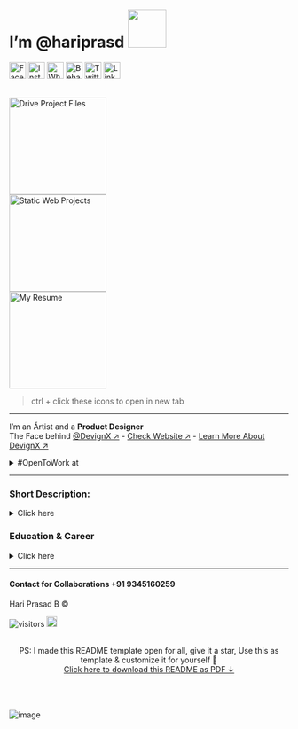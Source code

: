 # I’m **@hariprasd** <img src="https://github.com/TheDudeThatCode/TheDudeThatCode/blob/master/Assets/Designer.gif" width="69"> <br>
<div>
<a href="https://www.facebook.com/hriprasd" target="_blank"><img src="https://i.ibb.co/4SGzBnh/image-1.png" width="30" alt="Facebook" /></a>
<a href="https://www.instagram.com/haripras.d" target="_blank"><img src="https://i.ibb.co/bJgKQ6Q/image-2.png" width="30" alt="Instagram" /></a>
<a href="https://wa.me/c/919345160259" target="_blank"><img src="https://i.ibb.co/qNps1dh/image-3.png" width="30" alt="Whatsapp" /></a>
<a href="https://www.behance.net/hariprasd" target="_blank"><img src="https://i.ibb.co/g9z5Q3F/image-4.png" width="30" alt="Behance" /></a>
<a href="https://twitter.com/haripras_d" target="_blank"><img src="https://i.ibb.co/WnGRMd4/image-5.png" width="30" alt="Twitter" /></a>
<a href="https://www.linkedin.com/in/hari-prasd/" target="_blank"><img src="https://i.ibb.co/qyyNd5L/image-7.png" width="30" alt="LinkedIn" /></a>
</div>
<br>

<a href="https://drive.google.com/drive/folders/14ikSuvyYcKh3odfntSc-SAc77GHmYFGX?usp=sharing" target="_blank"><img src="https://user-images.githubusercontent.com/75234157/192087180-0421ad12-647d-4fb6-b4fb-26996739dd3e.png" width="175" alt="Drive Project Files" /></a><br>
<a href="https://teamyash.herokuapp.com" target="_blank"><img src="https://user-images.githubusercontent.com/75234157/192087078-fdc7a2cf-3a10-4ebb-ba95-23f43e4b1afe.png" width="175" alt="Static Web Projects"/></a><br>
<a href="https://drive.google.com/file/d/1mpsNdGW-9LavtDhhbCX1dBWqvFXDtGE6/view?usp=sharing" target="_blank"><img src="https://user-images.githubusercontent.com/75234157/192087198-10a168a4-6997-4cee-8c90-bfa33fcc9703.png" width="175" alt="My Resume"/></a>
> ctrl + click these icons to open in new tab <br>
</div>

-----

 I’m an Ărtist and a **Product Designer** <br>
 The Face behind [@DevignX ↗︎](https://github.com/devignx) - [Check Website ↗︎](https://devignx.herokuapp.com/) - [Learn More About DevignX ↗︎](https://github.com/sponsors/hariprasd)<br>

<details><summary>#OpenToWork at</summary>

- Product Design (UIUX)
- Graphic Design
- Brand Design & Development Strategy
- Tech Support
- SEO & SMO
and more....

</details> 

------

### **Short Description:** <br>
<details><summary>Click here</summary>

- I have *4 years* of Design experience and I have contributed to *25+ startups* in their Visual presence & Digital growth 🚀<br>
- I always loved to collaborate with the budding businesses & small scale startups ⚙️<br>
- I have *4 year* experience in *UIUX Design* and I have *audited the Google's Professional Course on UXD*<br>
- I am professional with *Figma, Photoshop, Illustrator and whole Adobe suite, Blender,  and a mediocre developer & coder* 
- Learnt Technologies & Tools like Git, Heroku, Vercel, Node, AI & ML etc.. & Languages like Py, Js, C etc.. <br><br>
Check my [cover letter ↗︎](https://github.com/hariprasd/hariprasd/blob/main/coverletter.md)<br><br>

</details>

### **Education & Career** <br>
<details><summary>Click here</summary>

```mermaid
graph TD;
    A(Milton Matriculation School -SSLC-2017):::fb -->B(R K Shree Rangammal Kalvi Nilayam -HSC-2019):::fb;
    B(R K Shree Rangammal Kalvi Nilayam -HSC-2019):::fb-->C(Ahalia School Of Engineering And Technology -B.Tech-2019-23):::fb;
    D(Image Editor & Designer -2019-20):::fb-->E(Freelance Designer -2020-21):::fb;
    E(Freelance Designer -2020-21):::fb-->F(UIUX Designer at Incus.inc-2021):::fb;
    F(UIUX Designer at Incus.inc-2021):::fb-->G(Founder & Designer at DevignX -2022):::fb;
    classDef fb fill:##808080
```
</details>

------

#### Contact for Collaborations +91 9345160259 <br>
Hari Prasad B ©  <br>

![visitors](https://visitor-badge.laobi.icu/badge?page_id=hariprasd.hariprasd) <img src="https://github.com/TheDudeThatCode/TheDudeThatCode/blob/master/Assets/Hi.gif" width="19"> 

<!--
## 📈 Stats
<p align="center">	
  <img width="48%" src="https://github-readme-stats.vercel.app/api?username=hariprasd&show_icons=true&theme=tokyonight" />
  <img width="48%" src="https://github-readme-streak-stats.herokuapp.com/?user=hariprasd&theme=tokyonight" />
</p>
-->
<br>


<div align = center> PS: I made this README template open for all, give it a star, Use this as template & customize it for yourself 🚀 <br><a href="https://github.com/hariprasd/hariprasd/raw/main/readme-hariprasd.pdf">Click here to download this README as PDF ↓</a>
</div>
<br><br><br>

![image](https://user-images.githubusercontent.com/75234157/190898900-9a5c8cf7-98e0-4828-8caa-5cebc03688cb.png)
